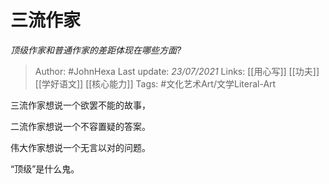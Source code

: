 # 三流作家
*顶级作家和普通作家的差距体现在哪些方面?*

> Author: #JohnHexa
Last update: *23/07/2021* 
Links: [[用心写]] [[功夫]] [[学好语文]] [[核心能力]]
Tags:  #文化艺术Art/文学Literal-Art 



三流作家想说一个欲罢不能的故事，

二流作家想说一个不容置疑的答案。

伟大作家想说一个无言以对的问题。

“顶级”是什么鬼。



